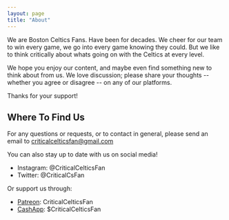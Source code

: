```yaml
---
layout: page
title: "About"
---
```


We are Boston Celtics Fans. Have been for decades. We cheer for our team to win every game, we go into every game knowing they could. But we like to think critically about whats going on with the Celtics at every level.

We hope you enjoy our content, and maybe even find something new to think about from us. We love discussion; please share your thoughts -- whether you agree or disagree -- on any of our platforms.

Thanks for your support!

## Where To Find Us
For any questions or requests, or to contact in general, please send an email to criticalcelticsfan@gmail.com

You can also stay up to date with us on social media!

- Instagram: @CriticalCelticsFan
- Twitter: @CriticalCsFan

Or support us through:
- [Patreon](https://www.patreon.com/CriticalCelticsFan): CriticalCelticsFan
- [CashApp](https://cash.app/$CriticalCelticsFan): $CriticalCelticsFan
